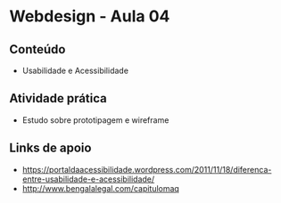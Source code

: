 # Webdesign - Aula 04

## Conteúdo
- Usabilidade e Acessibilidade

## Atividade prática
- Estudo sobre prototipagem e wireframe

## Links de apoio
- https://portaldaacessibilidade.wordpress.com/2011/11/18/diferenca-entre-usabilidade-e-acessibilidade/
- http://www.bengalalegal.com/capitulomaq
